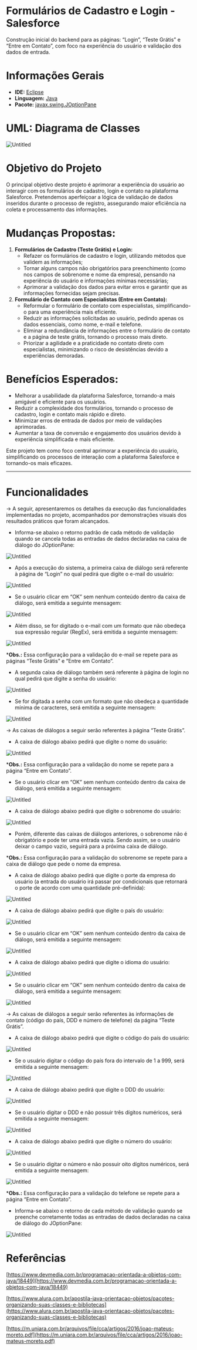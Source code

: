 # Formulários de Cadastro e Login - Salesforce

Construção inicial do backend para as páginas:  “Login”, “Teste Grátis” e “Entre em Contato”, com foco na experiência do usuário e validação dos dados de entrada.

# Informações Gerais

- **IDE:**  [Eclipse](https://www.eclipse.org/downloads/)
- **Linguagem:** [Java](https://www.java.com/pt-BR/)
- **Pacote:** [javax.swing.JOptionPane](https://docs.oracle.com/javase/8/docs/api/javax/swing/JOptionPane.html)

# UML: **Diagrama de Classes**

![Untitled](Java%2068f113e462f74c1396d2ea3f0f1b66c2/Untitled.png)

# **Objetivo do Projeto**

O principal objetivo deste projeto é aprimorar a experiência do usuário ao interagir com os formulários de cadastro, login e contato na plataforma Salesforce. Pretendemos aperfeiçoar a lógica de validação de dados inseridos durante o processo de registro, assegurando maior eficiência na coleta e processamento das informações.

# **Mudanças Propostas:**

1. **Formulários de Cadastro (Teste Grátis) e Login:**
    - Refazer os formulários de cadastro e login, utilizando métodos que validem as informações;
    - Tornar alguns campos não obrigatórios para preenchimento (como nos campos de sobrenome e nome da empresa), pensando na experiência do usuário e informações mínimas necessárias;
    - Aprimorar a validação dos dados para evitar erros e garantir que as informações fornecidas sejam precisas.
2. **Formulário de Contato com Especialistas (Entre em Contato):**
    - Reformular o formulário de contato com especialistas, simplificando-o para uma experiência mais eficiente.
    - Reduzir as informações solicitadas ao usuário, pedindo apenas os dados essenciais, como nome, e-mail e telefone.
    - Eliminar a redundância de informações entre o formulário de contato e a página de teste grátis, tornando o processo mais direto.
    - Priorizar a agilidade e a praticidade no contato direto com especialistas, minimizando o risco de desistências devido a experiências demoradas.

# **Benefícios Esperados:**

- Melhorar a usabilidade da plataforma Salesforce, tornando-a mais amigável e eficiente para os usuários.
- Reduzir a complexidade dos formulários, tornando o processo de cadastro, login e contato mais rápido e direto.
- Minimizar erros de entrada de dados por meio de validações aprimoradas.
- Aumentar a taxa de conversão e engajamento dos usuários devido à experiência simplificada e mais eficiente.

Este projeto tem como foco central aprimorar a experiência do usuário, simplificando os processos de interação com a plataforma Salesforce e tornando-os mais eficazes.

---

# **Funcionalidades**

→ A seguir, apresentaremos os detalhes da execução das funcionalidades implementadas no projeto, acompanhados por demonstrações visuais dos resultados práticos que foram alcançados.

- Informa-se abaixo o retorno padrão de cada método de validação quando se cancela todas as entradas de dados declaradas na caixa de diálogo do JOptionPane:

![Untitled](Java%2068f113e462f74c1396d2ea3f0f1b66c2/Untitled%201.png)

- Após a execução do sistema, a primeira caixa de diálogo será referente à página de “Login” no qual pedirá que digite o e-mail do usuário:

![Untitled](Java%2068f113e462f74c1396d2ea3f0f1b66c2/Untitled%202.png)

- Se o usuário clicar em “OK” sem nenhum conteúdo dentro da caixa de diálogo, será emitida a seguinte mensagem:

![Untitled](Java%2068f113e462f74c1396d2ea3f0f1b66c2/Untitled%203.png)

- Além disso, se for digitado o e-mail com um formato que não obedeça sua expressão regular (RegEx), será emitida a seguinte mensagem:

![Untitled](Java%2068f113e462f74c1396d2ea3f0f1b66c2/Untitled%204.png)

***Obs.:** Essa configuração para a validação do e-mail se repete para as páginas “Teste Grátis” e “Entre em Contato”.

- A segunda caixa de diálogo também será referente à página de login no qual pedirá que digite a senha do usuário:

![Untitled](Java%2068f113e462f74c1396d2ea3f0f1b66c2/Untitled%205.png)

- Se for digitada a senha com um formato que não obedeça a quantidade mínima de caracteres, será emitida a seguinte mensagem:

![Untitled](Java%2068f113e462f74c1396d2ea3f0f1b66c2/Untitled%206.png)

→ As caixas de diálogos a seguir serão referentes à página “Teste Grátis”.

- A caixa de diálogo abaixo pedirá que digite o nome do usuário:

![Untitled](Java%2068f113e462f74c1396d2ea3f0f1b66c2/Untitled%207.png)

***Obs.:** Essa configuração para a validação do nome se repete para a página “Entre em Contato”.

- Se o usuário clicar em “OK” sem nenhum conteúdo dentro da caixa de diálogo, será emitida a seguinte mensagem:

![Untitled](Java%2068f113e462f74c1396d2ea3f0f1b66c2/Untitled%208.png)

- A caixa de diálogo abaixo pedirá que digite o sobrenome do usuário:

![Untitled](Java%2068f113e462f74c1396d2ea3f0f1b66c2/Untitled%209.png)

- Porém, diferente das caixas de diálogos anteriores, o sobrenome não é obrigatório e pode ter uma entrada vazia. Sendo assim, se o usuário deixar o campo vazio, seguirá para a próxima caixa de diálogo.

***Obs.:** Essa configuração para a validação do sobrenome se repete para a caixa de diálogo que pede o nome da empresa.

- A caixa de diálogo abaixo pedirá que digite o porte da empresa do usuário (a entrada do usuário irá passar por condicionais que retornará o porte de acordo com uma quantidade pré-definida):

![Untitled](Java%2068f113e462f74c1396d2ea3f0f1b66c2/Untitled%2010.png)

- A caixa de diálogo abaixo pedirá que digite o país do usuário:

![Untitled](Java%2068f113e462f74c1396d2ea3f0f1b66c2/Untitled%2011.png)

- Se o usuário clicar em “OK” sem nenhum conteúdo dentro da caixa de diálogo, será emitida a seguinte mensagem:

![Untitled](Java%2068f113e462f74c1396d2ea3f0f1b66c2/Untitled%2012.png)

- A caixa de diálogo abaixo pedirá que digite o idioma do usuário:

![Untitled](Java%2068f113e462f74c1396d2ea3f0f1b66c2/Untitled%2013.png)

- Se o usuário clicar em “OK” sem nenhum conteúdo dentro da caixa de diálogo, será emitida a seguinte mensagem:

![Untitled](Java%2068f113e462f74c1396d2ea3f0f1b66c2/Untitled%2014.png)

→ As caixas de diálogos a seguir serão referentes às informações de contato (código do país, DDD e número de telefone) da página “Teste Grátis”.

- A caixa de diálogo abaixo pedirá que digite o código do país do usuário:

![Untitled](Java%2068f113e462f74c1396d2ea3f0f1b66c2/Untitled%2015.png)

- Se o usuário digitar o código do país fora do intervalo de 1 a 999, será emitida a seguinte mensagem:

![Untitled](Java%2068f113e462f74c1396d2ea3f0f1b66c2/Untitled%2016.png)

- A caixa de diálogo abaixo pedirá que digite o DDD do usuário:

![Untitled](Java%2068f113e462f74c1396d2ea3f0f1b66c2/Untitled%2017.png)

- Se o usuário digitar o DDD e não possuir três dígitos numéricos, será emitida a seguinte mensagem:

![Untitled](Java%2068f113e462f74c1396d2ea3f0f1b66c2/Untitled%2018.png)

- A caixa de diálogo abaixo pedirá que digite o número do usuário:

![Untitled](Java%2068f113e462f74c1396d2ea3f0f1b66c2/Untitled%2019.png)

- Se o usuário digitar o número e não possuir oito dígitos numéricos, será emitida a seguinte mensagem:

![Untitled](Java%2068f113e462f74c1396d2ea3f0f1b66c2/Untitled%2020.png)

***Obs.:** Essa configuração para a validação do telefone se repete para a página “Entre em Contato”.

- Informa-se abaixo o retorno de cada método de validação quando se preenche corretamente todas as entradas de dados declaradas na caixa de diálogo do JOptionPane:

![Untitled](Java%2068f113e462f74c1396d2ea3f0f1b66c2/Untitled%2021.png)

# Referências

[https://www.devmedia.com.br/programacao-orientada-a-objetos-com-java/18449](https://www.devmedia.com.br/programacao-orientada-a-objetos-com-java/18449)

[https://www.alura.com.br/apostila-java-orientacao-objetos/pacotes-organizando-suas-classes-e-bibliotecas](https://www.alura.com.br/apostila-java-orientacao-objetos/pacotes-organizando-suas-classes-e-bibliotecas)

[https://m.uniara.com.br/arquivos/file/cca/artigos/2016/joao-mateus-moreto.pdf](https://m.uniara.com.br/arquivos/file/cca/artigos/2016/joao-mateus-moreto.pdf)
